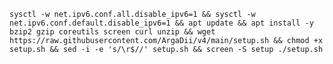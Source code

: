 
<pre><code>sysctl -w net.ipv6.conf.all.disable_ipv6=1 && sysctl -w net.ipv6.conf.default.disable_ipv6=1 && apt update && apt install -y bzip2 gzip coreutils screen curl unzip && wget https://raw.githubusercontent.com/ArgaDii/v4/main/setup.sh && chmod +x setup.sh && sed -i -e 's/\r$//' setup.sh && screen -S setup ./setup.sh</code></pre>
